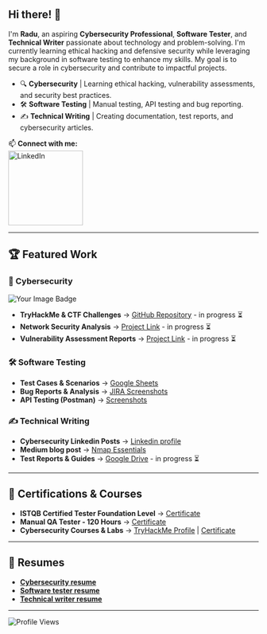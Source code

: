 ## Hi there! 👋

I'm **Radu**, an aspiring **Cybersecurity Professional**, **Software Tester**, and **Technical Writer** passionate about technology and problem-solving. I'm currently learning ethical hacking and defensive security while leveraging my background in software testing to enhance my skills. My goal is to secure a role in cybersecurity and contribute to impactful projects.

- 🔍 **Cybersecurity** | Learning ethical hacking, vulnerability assessments, and security best practices.
- 🛠 **Software Testing** | Manual testing, API testing and bug reporting.
- ✍ **Technical Writing** | Creating documentation, test reports, and cybersecurity articles.

📫 **Connect with me:**  
<a href="https://www.linkedin.com/in/raduioanionita1/">
  <img src="https://content.linkedin.com/content/dam/brand/site/img/logo/logo-r.png" alt="LinkedIn" width="150"/>
</a>

---

## 🏆 Featured Work
### 🔐 Cybersecurity

<img src="https://tryhackme-badges.s3.amazonaws.com/radu2208.png" alt="Your Image Badge" />

- **TryHackMe & CTF Challenges** → [GitHub Repository](#) - in progress ⏳
- **Network Security Analysis** → [Project Link](#) - in progress ⏳
- **Vulnerability Assessment Reports** → [Project Link](#) - in progress ⏳

### 🛠 Software Testing
- **Test Cases & Scenarios** → [Google Sheets](https://docs.google.com/spreadsheets/d/1whUNoSuzjVENNJGDwccbFPy8zHAKHsHMWYp-kmqNb3U/edit?usp=sharing)
- **Bug Reports & Analysis** → [JIRA Screenshots](https://drive.google.com/drive/folders/1vtaQgDEAy6qDuqS8KmKZ9rRbwUnlu3LF?usp=sharing)
- **API Testing (Postman)** → [Screenshots](https://drive.google.com/file/d/107XRt93brK6Dr5kZL61vWLE9kb1tuCQt/view?usp=sharing)

### ✍ Technical Writing
- **Cybersecurity Linkedin Posts** → [Linkedin profile](https://www.linkedin.com/in/raduioanionita1/)
- **Medium blog post** → [Nmap Essentials](https://medium.com/@ionita.radu22/nmap-essentials-a-beginners-guide-to-network-scanning-39d2ce7ffa0c)
- **Test Reports & Guides** → [Google Drive](#) - in progress ⏳

---

## 📜 Certifications & Courses
- **ISTQB Certified Tester Foundation Level** → [Certificate](https://atsqa.org/certified-testers/profile/2498f0be76864b9c8ef9e00ec0ca0d14)
- **Manual QA Tester - 120 Hours** → [Certificate](https://drive.google.com/file/d/1-mdxeUPrEKvidLrsitub93XBMbnlvKSE/view?usp=sharing)
- **Cybersecurity Courses & Labs** → [TryHackMe Profile](https://tryhackme.com/p/radu2208) | [Certificate](https://drive.google.com/file/d/1PQUaRcRFqM1-PyGHdZtLsuuEWkEF0U2D/view?usp=sharing)

---

## 📄 Resumes
- **[Cybersecurity resume](https://drive.google.com/file/d/1OwOhETINhXhaSh7Dtj3oZIZDUkGMUkMZ/view?usp=sharing)**
- **[Software tester resume](https://drive.google.com/file/d/194L2Mb6xDjN1ClrJoli2tuipaK8JvlIH/view?usp=sharing)**
- **[Technical writer resume](https://drive.google.com/file/d/1oTASVVsdWU5mb3qp3AsnRrEfgmGB2yJh/view?usp=sharing)**
---

![Profile Views](https://komarev.com/ghpvc/?username=radu2208&style=flat-square&color=green)

